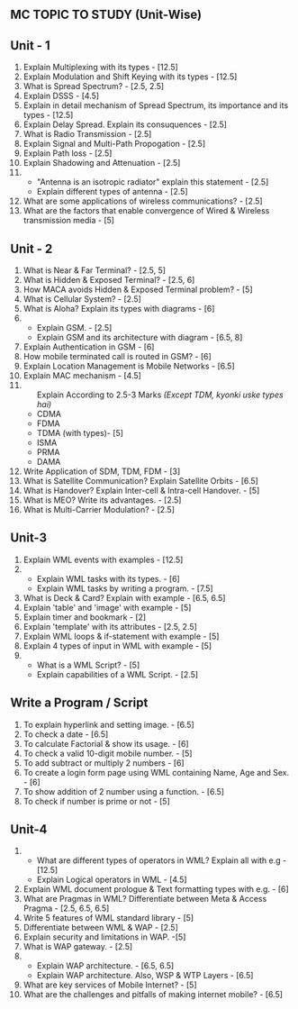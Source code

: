 <b>MC TOPIC TO STUDY (Unit-Wise)</b>
-------------------------------

<b>Unit - 1</b>
----------------------

<ol>
	<li> Explain Multiplexing with its types - [12.5] </li>
	<li> Explain Modulation and Shift Keying with its types - [12.5] </li>
	<li> What is Spread Spectrum?  - [2.5, 2.5]  </li>
	<li> Explain DSSS - [4.5]
	<li> Explain in detail mechanism of Spread Spectrum, its importance and its types - [12.5] </li>
	<li> Explain Delay Spread. Explain its consuquences - [2.5] </li>
	<li> What is Radio Transmission - [2.5] </li>
	<li> Explain Signal and Multi-Path Propogation - [2.5] </li>
	<li> Explain Path loss - [2.5] </li>
	<li> Explain Shadowing and Attenuation - [2.5] </li>
	<li><ul>
		<li> "Antenna is an isotropic radiator" explain this statement - [2.5]</li>
		<li> Explain different types of antenna - [2.5] </li>
	</ul></li>
	<li> What are some applications of wireless communications? - [2.5] </li>
	<li> What are the factors that enable convergence of Wired & Wireless transmission media - [5] </li>
</ol>

<b>Unit - 2</b>
----------------------

<ol>
	<li> What is Near & Far Terminal? - [2.5, 5] </li>
	<li> What is Hidden & Exposed Terminal? - [2.5, 6] </li>
	<li> How MACA avoids Hidden & Exposed Terminal problem? - [5] </li>
	<li> What is Cellular System? - [2.5] </li>
	<li> What is Aloha? Explain its types with diagrams - [6] </li>
	<li><ul>
		<li> Explain GSM. - [2.5] </li>
		<li> Explain GSM and its architecture with diagram - [6.5, 8] </li>
	</ul></li>
	<li> Explain Authentication in GSM - [6] </li>
	<li> How mobile terminated call is routed in GSM? - [6] </li>
	<li> Explain Location Management is Mobile Networks - [6.5] </li>
	<li> Explain MAC mechanism - [4.5] </li>
	<li><ul> Explain According to 2.5-3 Marks <em>(Except TDM, kyonki uske types hai)</em> 
		<li> CDMA </li>
		<li> FDMA </li>
		<li> TDMA (with types)- [5]</li>
		<li> ISMA </li>
		<li> PRMA </li>
		<li> DAMA </li>
	</ul></li>
	<li> Write Application of SDM, TDM, FDM - [3] </li>
	<li> What is Satellite Communication? Explain Satellite Orbits - [6.5] </li>
	<li> What is Handover? Explain Inter-cell & Intra-cell Handover. - [5] </li>
	<li> What is MEO? Write its advantages. - [2.5] </li>
	<li> What is Multi-Carrier Modulation? - [2.5] </li> 
</ol>

<b>Unit-3</b>
----------------------

<ol>
	<li> Explain WML events with examples - [12.5] </li>
	<li><ul>
		<li> Explain WML tasks with its types. - [6] </li>
		<li> Explain WML tasks by writing a program. - [7.5] </li>
	</ul></li> 
	<li> What is Deck & Card? Explain with example - [6.5, 6.5] </li>
	<li> Explain 'table' and 'image' with example - [5] </li>
	<li> Explain timer and bookmark - [2] </li>
	<li> Explain 'template' with its attributes - [2.5, 2.5] </li>
	<li> Explain WML loops & if-statement with example - [5] </li>
	<li> Explain 4 types of input in WML with example - [5] </li>
	<li><ul>
		<li> What is a WML Script? - [5] </li>
		<li> Explain capabilities of a WML Script. - [2.5] </li>
	</ul></li>
</ol>

<b>Write a Program / Script</b>
-------------------------------

<ol>
	<li> To explain hyperlink and setting image. - [6.5] </li>
	<li> To check a date - [6.5] </li>
	<li> To calculate Factorial & show its usage. - [6] </li>
	<li> To check a valid 10-digit mobile number. - [5] </li>
	<li> To add subtract or multiply 2 numbers - [6] </li>
	<li> To create a login form page using WML containing Name, Age and Sex. - [6] </li>
	<li> To show addition of 2 number using a function. - [6.5] </li>
	<li> To check if number is prime or not - [5] </li>
</ol>


<b>Unit-4</b>
----------------------

<ol>
	<li><ul>
		<li> What are different types of operators in WML? Explain all with e.g - [12.5] </li>
		<li> Explain Logical operators in WML - [4.5] </li>
	</ul></li> 
	<li> Explain WML document prologue & Text formatting types with e.g. - [6] </li>
	<li> What are Pragmas in WML? Differentiate between Meta & Access Pragma - [2.5, 6.5, 6.5] </li>
	<li> Write 5 features of WML standard library - [5] </li>
	<li> Differentiate between WML & WAP - [2.5] </li>
	<li> Explain security and limitations in WAP. -[5] </li>
	<li> What is WAP gateway. - [2.5] </li>
	<li><ul>
		<li> Explain WAP architecture. - [6.5, 6.5] </li>
		<li> Explain WAP architecture. Also, WSP & WTP Layers - [6.5] </li>
	</ul></li> 
	<li> What are key services of Mobile Internet? - [5] </li>
	<li> What are the challenges and pitfalls of making internet mobile? - [6.5] </li>
</ol>